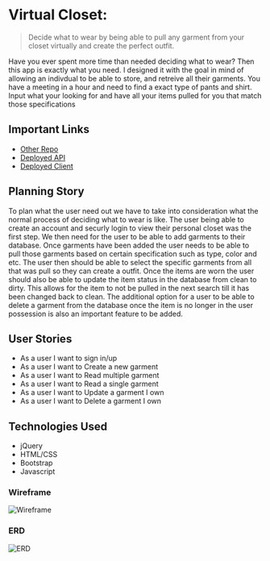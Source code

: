 # Virtual Closet:
> Decide what to wear by being able to pull any garment from your closet virtually and create the perfect outfit.


Have you ever spent more time than needed deciding what to wear? Then this app is exactly what you need. I designed it with the goal in mind of allowing an indivdual to be able to store, and retreive all their garments. You have a meeting in a hour and need to find a exact type of pants and shirt. Input what your looking for and have all your items pulled for you that match those specifications

## Important Links
* [Other Repo](https://github.com/bbeckford305/Virtual-Closet-API)
* [Deployed API](https://virtual-closet-api.herokuapp.com/)
* [Deployed Client](https://bbeckford305.github.io/virtual-closet-client/)

## Planning Story

To plan what the user need out we have to take into consideration what the normal process of deciding what to wear is like. The user being able to create an account and securly login to view their personal closet was the first step. We then need for the user to be able to add garments to their database. Once garments have been added the user needs to be able to pull those garments based on certain specification such as type, color and etc. The user then should be able to select the specific garments from all that was pull so they can create a outfit. Once the items are worn the user should also be able to update the item status in the database from clean to dirty. This allows for the item to not be pulled in the next search till it has been changed back to clean. The additional option for a user to be able to delete a garment from the database once the item is no longer in the user possession is also an important feature to be added.

## User Stories

* As a user I want to sign in/up
* As a user I want to Create a new garment
* As a user I want to Read multiple garment
* As a user I want to Read a single garment
* As a user I want to Update a garment I own
* As a user I want to Delete a garment I own

## Technologies Used
* jQuery
* HTML/CSS
* Bootstrap
* Javascript

### Wireframe

![Wireframe](https://user-images.githubusercontent.com/79342824/115619929-630e8200-a2a9-11eb-9747-e4352ff64149.jpg)

### ERD

![ERD](https://user-images.githubusercontent.com/79342824/115614790-f6908480-a2a2-11eb-8b4d-94b30cb553f8.jpeg)
